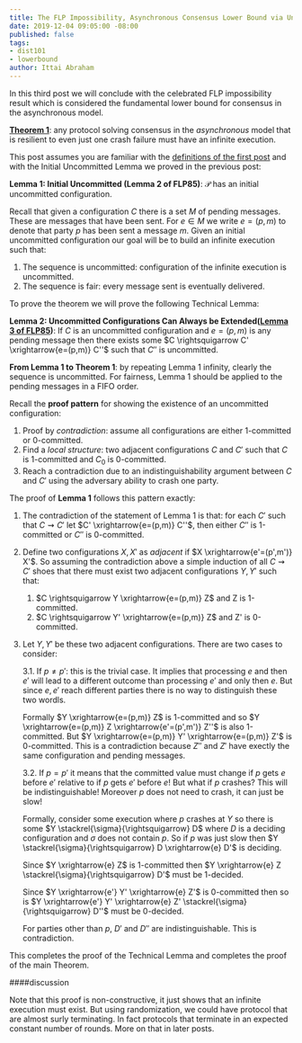 ```yaml
---
title: The FLP Impossibility, Asynchronous Consensus Lower Bound via Uncommitted Configurations
date: 2019-12-04 09:05:00 -08:00
published: false
tags:
- dist101
- lowerbound
author: Ittai Abraham
---
```


In this third post we will conclude with the celebrated FLP impossibility result which is considered the fundamental lower bound for consensus in the asynchronous model.

**[Theorem 1](https://groups.csail.mit.edu/tds/papers/Lynch/jacm85.pdf)**: any protocol solving consensus in the *asynchronous* model that is resilient to even just one crash failure must have an infinite execution.



This post assumes you are familiar with the [definitions of the first post](...) and with the Initial Uncommitted Lemma we proved in the previous post:


**Lemma 1: Initial Uncommitted (Lemma 2 of FLP85)**: $\mathcal{P}$ has an initial uncommitted configuration.

Recall that given a configuration $C$ there is a set $M$ of pending messages. These are messages that have been sent. For $e \in M$ we write $e=(p,m)$ to denote that party $p$ has been sent a message $m$. Given an initial uncommitted configuration our goal will be to build an infinite execution such that:
1. The sequence is uncommitted: configuration of the infinite execution is uncommitted.
2. The sequence is fair: every message sent is eventually delivered.

To prove the theorem we will prove the following Technical Lemma:

**Lemma 2: Uncommitted Configurations Can Always be Extended([Lemma 3 of FLP85](https://groups.csail.mit.edu/tds/papers/Lynch/jacm85.pdf))**: If $C$ is an uncommitted configuration and $e=(p,m)$ is any pending message then there exists some $C \rightsquigarrow C' \xrightarrow{e=(p,m)} C''$ such that $C''$ is uncommitted.

**From Lemma 1 to Theorem 1**: by repeating Lemma 1 infinity, clearly the sequence is uncommitted. For fairness, Lemma 1 should be applied to the pending messages in a FIFO order.





Recall the **proof pattern** for showing the existence of an uncommitted configuration:
1. Proof by *contradiction*: assume all configurations are either 1-committed or 0-committed.
2. Find a *local structure*: two adjacent configurations $C$ and $C'$ such that $C$ is 1-committed and $C_0$ is 0-committed.
3. Reach a contradiction due to an indistinguishability argument between $C$ and $C'$ using the adversary ability to crash one party.



The proof of **Lemma 1** follows this pattern exactly:
1. The contradiction of the statement of Lemma 1 is that: for each $C'$ such that  $C \rightsquigarrow C'$ let  $C' \xrightarrow{e=(p,m)} C''$, then either $C''$ is 1-committed or $C''$ is 0-committed.
2. Define two configurations $X,X'$ as *adjacent* if $X \xrightarrow{e'=(p',m')} X'$. So assuming the contradiction above a simple induction of all $C \rightsquigarrow C'$ shoes that there must exist two adjacent configurations $Y,Y'$ such that:
    1. $C \rightsquigarrow Y \xrightarrow{e=(p,m)} Z$ and Z is 1-committed.
    2. $C \rightsquigarrow Y' \xrightarrow{e=(p,m)} Z$ and Z' is 0-committed.
3. Let $Y,Y'$ be these two adjacent configurations. There are two cases to consider:

    3.1. If $p \neq p'$: this is the trivial case. It implies that processing $e$ and then $e'$ will lead to a different outcome than processing $e'$ and only then $e$. But since $e,e'$ reach different parties there is no way to distinguish these two wordls.

    Formally $Y \xrightarrow{e=(p,m)} Z$ is 1-committed and so  $Y \xrightarrow{e=(p,m)} Z \xrightarrow{e'=(p',m')} Z''$ is also 1-committed. But $Y \xrightarrow{e=(p,m)} Y' \xrightarrow{e=(p,m)} Z'$ is 0-committed. This is a contradiction because $Z''$ and $Z'$ have exectly the same configuration and pending messages.


    3.2. If $p=p'$ it means that the committed value must change if $p$ gets $e$ before $e'$ relative to if $p$ gets $e'$ before $e$! But what if $p$ crashes? This will be indistinguishable! Moreover $p$ does not need to crash, it can just be slow!

    Formally, consider some execution where $p$ crashes at $Y$ so there is some $Y \stackrel{\sigma}{\rightsquigarrow} D$ where $D$ is a deciding configuration and $\sigma$ does not contain $p$. So if $p$ was just slow then $Y \stackrel{\sigma}{\rightsquigarrow} D \xrightarrow{e} D'$ is deciding.

    Since $Y \xrightarrow{e} Z$ is 1-committed then $Y \xrightarrow{e} Z
    \stackrel{\sigma}{\rightsquigarrow} D'$ must be 1-decided.


    Since $Y \xrightarrow{e'} Y' \xrightarrow{e} Z'$ is 0-committed then so is $Y \xrightarrow{e'} Y' \xrightarrow{e} Z' \stackrel{\sigma}{\rightsquigarrow} D''$ must be 0-decided.

    For parties other than $p$, $D'$ and $D''$ are indistinguishable. This is contradiction.

This completes the proof of the Technical Lemma and completes the proof of the main Theorem.

####discussion

Note that this proof is non-constructive, it just shows that an infinite execution must exist. But using randomization, we could have protocol that are almost surly terminating. In fact protocols that terminate in an expected constant number of rounds. More on that in later posts.
